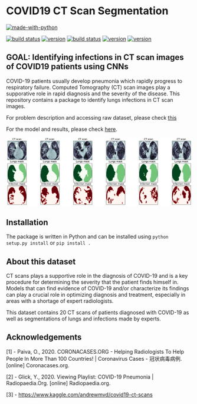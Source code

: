# COVID19 CT Scan Segmentation

[![made-with-python](http://ForTheBadge.com/images/badges/made-with-python.svg)](https://www.python.org/)

[![build status](https://img.shields.io/badge/build-passing-green.svg)]()
[![version](https://img.shields.io/badge/tensorflow-v1.15.0-yellow.svg)](https://github.com/tensorflow/tensorflow/releases)
[![build status](https://img.shields.io/badge/opencv-v4.2.0.34-red.svg)](https://pypi.org/project/opencv-python/)
[![version](https://img.shields.io/badge/nibabel-v2.3.2-cyan.svg)](https://nipy.org/nibabel/)
[![version](https://img.shields.io/badge/keras-2.3.1-green.svg)](https://pypi.org/project/Keras/)



## GOAL: Identifying infections in CT scan images of COVID19 patients using CNNs

COVID-19 patients usually develop pneumonia which rapidly progress to respiratory failure. Computed Tomography (CT) scan images play a supporative role in rapid diagnosis and the severity of the disease. This repository contains a package to identify lungs infections in CT scan images. 

For problem description and accessing raw dataset, please check [this](https://www.kaggle.com/andrewmvd/covid19-ct-scans)

For the model and results, please check [here](https://chuckyee.github.io/cardiac-segmentation/).

![Sample CT Scan Segmented](https://github.com/Mahmood-Hoseini/COVID19-CT-Scan-Segmentation/blob/master/outputs/ct-scan_sample-images.png)

## Installation

The package is written in Python and can be installed using `python setup.py install` or `pip install .`

## About this dataset
CT scans plays a supportive role in the diagnosis of COVID-19 and is a key procedure for determining the severity that the patient finds himself in.
Models that can find evidence of COVID-19 and/or characterize its findings can play a crucial role in optimizing diagnosis and treatment, especially in areas with a shortage of expert radiologists.

This dataset contains 20 CT scans of patients diagnosed with COVID-19 as well as segmentations of lungs and infections made by experts.

## Acknowledgements

[1] - Paiva, O., 2020. CORONACASES.ORG - Helping Radiologists To Help People In More Than 100 Countries! | Coronavirus Cases - 冠状病毒病例. [online] Coronacases.org.

[2] - Glick, Y., 2020. Viewing Playlist: COVID-19 Pneumonia | Radiopaedia.Org. [online] Radiopaedia.org.

[3] - https://www.kaggle.com/andrewmvd/covid19-ct-scans

